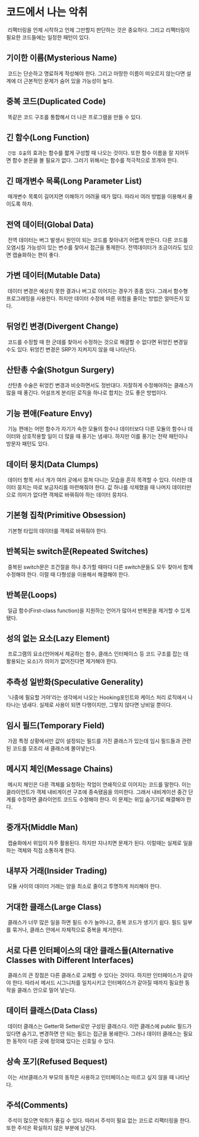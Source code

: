 # 코드에서 나는 악취

&nbsp;리팩터링을 언제 시작하고 언제 그만할지 판단하는 것은 중요하다. 그리고 리팩터링이 필요한 코드들에는 일정한 패턴이 있다.

## 기이한 이름(Mysterious Name)

&nbsp;코드는 단순하고 명료하게 작성해야 한다. 그리고 마땅한 이름이 떠오르지 않는다면 설계에 더 근본적인 문제가 숨어 있을 가능성이 높다.

## 중복 코드(Duplicated Code)

&nbsp;똑같은 코드 구조를 통합해서 더 나은 프로그램을 만들 수 있다.

## 긴 함수(Long Function)

&nbsp;`간접 호출`의 효과는 함수를 짧게 구성할 때 나오는 것이다. 또한 함수 이름을 잘 지어두면 함수 본문을 볼 필요가 없다. 그러기 위해서는 함수를 적극적으로 쪼개야 한다.

## 긴 매개변수 목록(Long Parameter List)

&nbsp;매개변수 목록이 길어지면 이해하기 어려울 때가 많다. 따라서 여러 방법을 이용해서 줄이도록 하자.

## 전역 데이터(Global Data)

&nbsp;전역 데이터는 버그 발생시 원인이 되는 코드를 찾아내기 어렵게 만든다. 다른 코드를 오염시킬 가능성이 있는 변수를 찾아서 접근을 통제한다. 전역데이터가 조금이라도 있으면 캡슐화하는 편이 좋다.

## 가변 데이터(Mutable Data)

&nbsp;데이터 변경은 예상치 못한 결과나 버그로 이어지는 경우가 종종 있다. 그래서 함수형 프로그래밍을 사용한다. 하지만 데이터 수정에 따른 위험을 줄이는 방법은 얼마든지 있다.

## 뒤엉킨 변경(Divergent Change)

&nbsp;코드를 수정할 때 한 군데를 찾아서 수정하는 것으로 해결할 수 없다면 뒤엉킨 변경일 수도 있다. 뒤엉킨 변경은 SRP가 지켜지지 않을 때 나타난다.

## 산탄총 수술(Shotgun Surgery)

&nbsp;산탄총 수술은 뒤엉킨 변경과 비슷하면서도 정반대다. 자잘하게 수정해야하는 클래스가 많을 때 풍긴다. 어설프게 분리된 로직을 하나로 합치는 것도 좋은 방법이다.

## 기능 편애(Feature Envy)

&nbsp;기능 편애는 어떤 함수가 자기가 속한 모듈의 함수나 데이터보다 다른 모듈의 함수나 데이터와 상호작용할 일이 더 많을 때 풍기는 냄새다. 하지만 이를 풍기는 전략 패턴이나 방문자 패턴도 있다.

## 데이터 뭉치(Data Clumps)

&nbsp;데이터 항목 서너 개가 여러 곳에서 뭉쳐 다니는 모습을 흔히 목격할 수 있다. 이러한 데이터 뭉치는 따로 보금자리를 마련해줘야 한다. 값 하나를 삭제했을 때 나머지 데이터만으로 의미가 없다면 객체로 바꿔줘야 하는 데이터 뭉치다.

## 기본형 집착(Primitive Obsession)

&nbsp;기본형 타입의 데이터를 객체로 바꿔줘야 한다.

## 반복되는 switch문(Repeated Switches)

&nbsp;중복된 switch문은 조건절을 하나 추가할 때마다 다른 switch문들도 모두 찾아서 함께 수정해야 한다. 이럴 때 다형성을 이용해서 해결해야 한다.

## 반복문(Loops)

&nbsp;일급 함수(First-class function)을 지원하는 언어가 많아서 반복문을 제거할 수 있게 됐다.

## 성의 없는 요소(Lazy Element)

&nbsp;프로그램의 요소(언어에서 제공하는 함수, 클래스 인터페이스 등 코드 구조를 잡는 데 활용되는 요소)가 의미가 없어진다면 제거해야 한다.

## 추측성 일반화(Speculative Generality)

&nbsp;'나중에 필요할 거야'라는 생각에서 나오는 Hooking포인트와 케이스 처리 로직에서 나타나는 냄새다. 실제로 사용이 되면 다행이지만, 그렇지 않다면 낭비일 뿐이다.

## 임시 필드(Temporary Field)

&nbsp;가끔 특정 상황에서만 값이 설정되는 필드를 가진 클래스가 있는데 임시 필드들과 관련된 코드를 모조리 새 클래스에 몰아넣는다.

## 메시지 체인(Message Chains)

&nbsp;메시지 체인은 다른 객체를 요청하는 작업이 연쇄적으로 이어지는 코드를 말한다. 이는 클라이언트가 객체 내비게이션 구조에 종속됐음을 의미한다. 그래서 내비게이션 중간 단계를 수정하면 클라이언트 코드도 수정해야 한다. 이 문제는 위임 숨기기로 해결해야 한다.

## 중개자(Middle Man)

&nbsp;캡슐화에서 위임이 자주 활용된다. 하지만 지나치면 문제가 된다. 이럴때는 실제로 일을 하는 객체와 직접 소통하게 한다.

## 내부자 거래(Insider Trading)

&nbsp;모듈 사이의 데이터 거래는 양을 최소로 줄이고 투명하게 처리해야 한다.

## 거대한 클래스(Large Class)

&nbsp;클래스가 너무 많은 일을 하면 필드 수가 늘어나고, 중복 코드가 생기기 쉽다. 필드 일부를 묶거나, 클래스 안에서 자체적으로 중복을 제거한다.

## 서로 다른 인터페이스의 대안 클래스들(Alternative Classes with Different Interfaces)

&nbsp;클래스의 큰 장점은 다른 클래스로 교체할 수 있다는 것이다. 하지만 인터페이스가 같아야 한다. 따라서 메서드 시그니처를 일치시키고 인터페이스가 같아질 때까지 필요한 동작을 클래스 안으로 밀어 넣는다.

## 데이터 클래스(Data Class)

&nbsp;데이터 클래스는 Getter와 Setter로만 구성된 클래스다. 이런 클래스에 public 필드가 있다면 숨기고, 변경하면 안 되는 필드는 접근을 봉쇄한다. 그러나 데이터 클래스는 필요한 동작이 다른 곳에 정의돼 있다는 신호일 수 있다.

## 상속 포기(Refused Bequest)

&nbsp;이는 서브클래스가 부모의 동작은 사용하고 인터페이스는 따르고 싶지 않을 때 나타난다.

## 주석(Comments)

&nbsp;주석이 많으면 악취가 풍길 수 있다. 따라서 주석이 필요 없는 코드로 리팩터링을 한다. 또한 주석은 확실하지 않은 부분에 남긴다.
